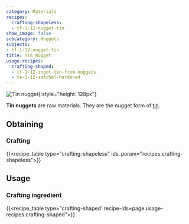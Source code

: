 ```yaml
---
category: Materials
recipes:
  crafting-shapeless:
  - tf-1-12-nugget-tin
show_image: false
subcategory: Nuggets
subjects:
- tf-1-12-nugget-tin
title: Tin Nugget
usage-recipes:
  crafting-shaped:
  - tf-1-12-ingot-tin-from-nuggets
  - te-1-12-satchel-hardened
---
```


![Tin nugget](/images/docs/1.12/thermal-foundation/nugget-tin.png){:style="height: 128px"}


**Tin nuggets** are raw materials. They are the nugget form of
[tin](../tin-ingot/).


Obtaining
---------

### Crafting
{{<recipe_table type="crafting-shapeless" ids_param="recipes.crafting-shapeless">}}


Usage
-----

### Crafting ingredient
{{<recipe_table type="crafting-shaped' recipe-ids=page.usage-recipes.crafting-shaped">}}
